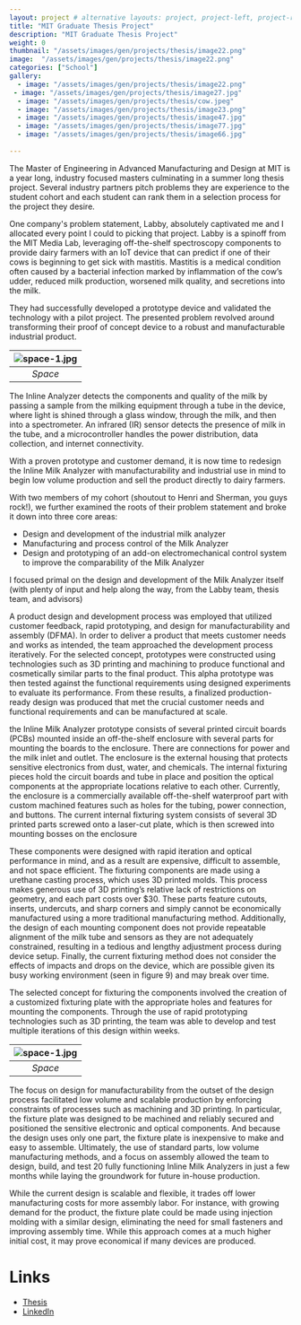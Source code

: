 ```yaml
---
layout: project # alternative layouts: project, project-left, project-right, project-top
title: "MIT Graduate Thesis Project"
description: "MIT Graduate Thesis Project"
weight: 0
thumbnail: "/assets/images/gen/projects/thesis/image22.png"
image:  "/assets/images/gen/projects/thesis/image22.png"
categories: ["School"]
gallery:
  - image: "/assets/images/gen/projects/thesis/image22.png"
 - image: "/assets/images/gen/projects/thesis/image27.jpg"
  - image: "/assets/images/gen/projects/thesis/cow.jpeg"
  - image: "/assets/images/gen/projects/thesis/image23.png"
  - image: "/assets/images/gen/projects/thesis/image47.jpg"
  - image: "/assets/images/gen/projects/thesis/image77.jpg"
  - image: "/assets/images/gen/projects/thesis/image66.jpg"
  
---
```





The Master of Engineering in Advanced Manufacturing and Design at MIT is a year long, industry focused masters culminating in a summer long thesis project. Several industry partners pitch problems they are experience to the student cohort and each student can rank them in a selection process for the project they desire. 

One company's problem statement, Labby, absolutely captivated me and I allocated every point I could to picking that project. Labby is a spinoff from the MIT Media Lab, leveraging off-the-shelf spectroscopy components to provide dairy farmers with an IoT device that can predict if one of their cows is beginning to get sick with mastitis. Mastitis is a medical condition often caused by a bacterial infection marked by inflammation of the cow’s udder, reduced milk production, worsened milk quality, and secretions into the milk. 

They had successfully developed a prototype device and validated the technology with a pilot project. The presented problem revolved around transforming their proof of concept device to a robust and manufacturable industrial product. 


| ![space-1.jpg](/assets/images/gen/projects/thesis/image32.jpg) | 
|:--:| 
| *Space* |

The Inline Analyzer detects the components and quality of the milk by passing a sample from the milking equipment through a tube in the device, where light is shined  through a glass window, through the milk, and then into a spectrometer. An infrared (IR) sensor detects the presence of milk in the tube, and a microcontroller handles the power distribution, data collection, and internet connectivity.

With a proven prototype and customer demand, it is now time to redesign the Inline Milk Analyzer with manufacturability and industrial use in mind to begin low volume production and sell the product directly to dairy farmers.


With two members of my cohort (shoutout to Henri and Sherman, you guys rock!), we further examined the roots of their problem statement and broke it down into three core areas:
- Design and development of the industrial milk analyzer
- Manufacturing and process control of the Milk Analyzer
- Design and prototyping of an add-on electromechanical control system to improve the comparability of the Milk Analyzer

I focused primal on the design and development of the Milk Analyzer itself (with plenty of input and help along the way, from the Labby team, thesis team, and advisors)

A product design and development process was employed that utilized customer feedback, rapid prototyping, and design for manufacturability and assembly (DFMA). In order to deliver a product that meets customer needs and works as intended, the team approached the development process iteratively.  For the selected concept, prototypes were constructed using technologies such as 3D printing and machining to produce functional and cosmetically similar parts to the final product. This alpha prototype was then tested against the functional requirements using designed experiments to evaluate its performance. From these results, a finalized production-ready design was produced that met the crucial customer needs and functional requirements and can be manufactured at scale.

the Inline Milk Analyzer prototype consists of several printed circuit boards (PCBs) mounted inside an off-the-shelf enclosure with several parts for mounting the boards to the enclosure. There are connections for power and the milk inlet and outlet. The enclosure is the external housing that protects sensitive electronics from dust, water, and chemicals. The internal fixturing pieces hold the circuit boards and tube in place and position the optical components at the appropriate locations relative to each other. Currently, the enclosure is a commercially available off-the-shelf waterproof part with custom machined features such as holes for the tubing, power connection, and buttons. The current internal fixturing system consists of several 3D printed parts screwed onto a laser-cut plate, which is then screwed into mounting bosses on the enclosure


These components were designed with rapid iteration and optical performance in mind, and as a result are expensive, difficult to assemble, and not space efficient. The fixturing components are made using a urethane casting process, which uses 3D printed molds. This process makes generous use of 3D printing’s relative lack of restrictions on geometry, and each part costs over $30. These parts feature cutouts, inserts, undercuts, and sharp corners and simply cannot be economically manufactured using a more traditional manufacturing method. Additionally, the design of each mounting component does not provide repeatable alignment of the milk tube and sensors as they are not adequately constrained, resulting in a tedious and lengthy adjustment process during device setup. Finally, the current fixturing method does not consider the effects of impacts and drops on the device, which are possible given its busy working environment (seen in figure 9) and may break over time.

The selected concept for fixturing the components involved the creation of a customized fixturing plate with the appropriate holes and features for mounting the components. Through the use of rapid prototyping technologies such as 3D printing, the team was able to develop and test multiple iterations of this design within weeks.


| ![space-1.jpg](/assets/images/gen/projects/thesis/image12.png) | 
|:--:| 
| *Space* |


The focus on design for manufacturability from the outset of the design process facilitated low volume and scalable production by enforcing constraints of processes such as machining and 3D printing. In particular, the fixture plate was designed to be machined and reliably secured and positioned the sensitive electronic and optical components. And because the design uses only one part, the fixture plate  is inexpensive to make and easy to assemble. Ultimately, the use of standard parts, low volume manufacturing methods, and a focus on assembly allowed the team to design, build, and test 20 fully functioning Inline Milk Analyzers in just a few months while laying the groundwork for future in-house production. 

While the current design is scalable and flexible, it trades off lower manufacturing costs for more assembly labor. For instance, with growing demand for the product, the fixture plate could be made using injection molding with a similar design, eliminating the need for small fasteners and improving assembly time. While this approach  comes at a much higher initial cost, it may prove economical if many devices are produced.


# Links
- [Thesis](https://hdl.handle.net/1721.1/147909)
- [LinkedIn](https://www.linkedin.com/feed/update/urn:li:activity:6975091121513185281)